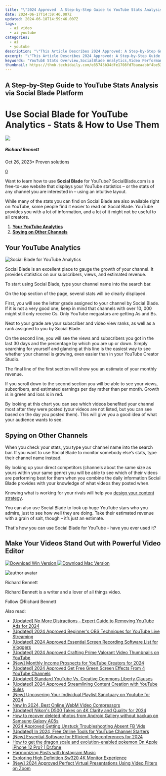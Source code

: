 ```yaml
---
title: "\"2024 Approved  A Step-by-Step Guide to YouTube Stats Analysis via Social Blade Platform\""
date: 2024-06-17T14:59:46.007Z
updated: 2024-06-18T14:59:46.007Z
tags:
  - ai video
  - ai youtube
categories:
  - ai
  - youtube
description: "\"This Article Describes 2024 Approved: A Step-by-Step Guide to YouTube Stats Analysis via Social Blade Platform\""
excerpt: "\"This Article Describes 2024 Approved: A Step-by-Step Guide to YouTube Stats Analysis via Social Blade Platform\""
keywords: "YouTubE Stats Overview,SocialBlade Analytics,Video Performance Metrics,YouTube Engagement Insights,Stat Analysis Guide,Media Traffic Trends,Content Reach Assessment"
thumbnail: https://thmb.techidaily.com/e85743b34dfe1708fd7baeaabbf4be530a9d0acc972c34955c94cad23467f1e0.jpg
---
```


## A Step-by-Step Guide to YouTube Stats Analysis via Social Blade Platform

# Use Social Blade for YouTube Analytics - Stats & How to Use Them

![](https://images.wondershare.com/filmora/article-images/richard-bennett.jpg)

##### Richard Bennett

 Oct 26, 2023• Proven solutions

[0](#commentsBoxSeoTemplate)

Want to learn how to use **Social Blade** for YouTube? SocialBlade.com is a free-to-use website that displays your YouTube statistics – or the stats of any channel you are interested in – using an intuitive layout.

While many of the stats you can find on Social Blade are also available right on YouTube, some people find it easier to read on Social Blade. YouTube provides you with a lot of information, and a lot of it might not be useful to all creators.

1. [**Your YouTube Analytics**](#yourstats)
2. [**Spying on Other Channels**](#spy)

## Your YouTube Analytics

![Social Blade for YouTube Analytics](https://images.wondershare.com/filmora/article-images/social-blade-youtube-analytics.jpg)

Social Blade is an excellent place to gauge the growth of your channel. It provides statistics on our subscribers, views, and estimated revenue.

To start using Social Blade, type your channel name into the search bar.

On the top section of the page, several stats will be clearly displayed.

First, you will see the letter grade assigned to your channel by Social Blade. If it is not a very good one, keep in mind that channels with over 10, 000 might still only receive Cs. Only YouTube megastars are getting As and Bs.

Next to your grade are your subscriber and video view ranks, as well as a rank assigned to you by Social Blade.

On the second line, you will see the views and subscribers you got in the last 30 days and the percentage by which you are up or down. Simply searching for yourself and glancing at this line is the easiest way to see whether your channel is growing, even easier than in your YouTube Creator Studio.

The final line of the first section will show you an estimate of your monthly revenue.

If you scroll down to the second section you will be able to see your views, subscribers, and estimated earnings per day rather than per month. Growth is in green and loss is in red.

By looking at this chart you can see which videos benefited your channel most after they were posted (your videos are not listed, but you can see based on the day you posted them). This will give you a good idea of what your audience wants to see.

## Spying on Other Channels

When you check your stats, you type your channel name into the search bar. If you want to use Social Blade to monitor somebody else’s stats, type their channel name instead.

By looking up your direct competitors (channels about the same size as yours within your same genre) you will be able to see which of their videos are performing best for them when you combine the daily information Social Blade provides with your knowledge of what videos they posted when.

Knowing what is working for your rivals will help you [design your content strategy](https://tools.techidaily.com/wondershare/filmora/download/).

You can also use Social Blade to look up huge YouTube stars who you admire, just to see how well they are doing. Take their estimated revenue with a grain of salt, though – it’s just an estimate.

 That's how you can use Social Blade for YouTube - have you ever used it?

## Make Your Videos Stand Out with Powerful Video Editor

[![Download Win Version](https://images.wondershare.com/filmora/guide/download-btn-win.jpg) ](https://tools.techidaily.com/wondershare/filmora/download/) [![Download Mac Version](https://images.wondershare.com/filmora/guide/download-btn-mac.jpg) ](https://tools.techidaily.com/wondershare/filmora/download/)

![author avatar](https://images.wondershare.com/filmora/article-images/richard-bennett.jpg)

Richard Bennett

Richard Bennett is a writer and a lover of all things video.

Follow @Richard Bennett


<ins class="adsbygoogle"
     style="display:block"
     data-ad-format="autorelaxed"
     data-ad-client="ca-pub-7571918770474297"
     data-ad-slot="1223367746"></ins>



<ins class="adsbygoogle"
     style="display:block"
     data-ad-client="ca-pub-7571918770474297"
     data-ad-slot="8358498916"
     data-ad-format="auto"
     data-full-width-responsive="true"></ins>

<span class="atpl-alsoreadstyle">Also read:</span>
<div><ul>
<li><a href="https://youtube-web.techidaily.com/ed-no-more-distractions-expert-guide-to-removing-youtube-ads-for-2024/"><u>[Updated] No More Distractions - Expert Guide to Removing YouTube Ads for 2024</u></a></li>
<li><a href="https://youtube-web.techidaily.com/ed-2024-approved-beginners-obs-techniques-for-youtube-live-streaming/"><u>[Updated] 2024 Approved  Beginner's OBS Techniques for YouTube Live Streaming</u></a></li>
<li><a href="https://youtube-web.techidaily.com/ed-2024-approved-essential-screen-recording-software-list-for-vloggers/"><u>[Updated] 2024 Approved  Essential Screen Recording Software List for Vloggers</u></a></li>
<li><a href="https://youtube-web.techidaily.com/ed-2024-approved-crafting-prime-valorant-video-thumbnails-on-youtube/"><u>[Updated] 2024 Approved  Crafting Prime Valorant Video Thumbnails on YouTube</u></a></li>
<li><a href="https://youtube-web.techidaily.com/onthly-income-prospects-for-youtube-creators-for-2024/"><u>[New] Monthly Income Prospects for YouTube Creators for 2024</u></a></li>
<li><a href="https://youtube-web.techidaily.com/ed-2024-approved-get-free-green-screen-effects-from-4-youtube-channels/"><u>[Updated] 2024 Approved  Get Free Green Screen Effects From 4 YouTube Channels</u></a></li>
<li><a href="https://youtube-web.techidaily.com/ed-standard-youtube-vs-creative-commons-liberty-clauses/"><u>[Updated] Standard YouTube Vs. Creative Commons Liberty Clauses</u></a></li>
<li><a href="https://youtube-web.techidaily.com/ed-2024-approved-streamlining-content-creation-with-youtube-rules/"><u>[Updated] 2024 Approved  Streamlining Content Creation with YouTube Rules</u></a></li>
<li><a href="https://youtube-web.techidaily.com/ncovering-your-individual-playlist-sanctuary-on-youtube-for-2024/"><u>[New] Uncovering Your Individual Playlist Sanctuary on Youtube for 2024</u></a></li>
<li><a href="https://smart-video-editing.techidaily.com/new-in-2024-best-online-webm-video-compressors/"><u>New In 2024, Best Online WebM Video Compressors</u></a></li>
<li><a href="https://vp-tips.techidaily.com/updated-nikons-d500-takes-on-4k-clarity-and-quality-for-2024/"><u>[Updated] Nikon's D500 Takes on 4K Clarity and Quality for 2024</u></a></li>
<li><a href="https://blog-min.techidaily.com/how-to-recover-deleted-photos-from-android-gallery-without-backup-on-samsung-galaxy-a05s-by-stellar-photo-recovery-android-mobile-photo-recover/"><u>How to recover deleted photos from Android Gallery without backup on Samsung Galaxy A05s</u></a></li>
<li><a href="https://facebook-video-recording.techidaily.com/2024-approved-getting-unstuck-troubleshooting-absent-fb-vids/"><u>2024 Approved  Getting Unstuck  Troubleshooting Absent FB Vids</u></a></li>
<li><a href="https://eaxpv-info.techidaily.com/updated-in-2024-free-online-tools-for-youtube-channel-starters/"><u>[Updated] In 2024, Free Online Tools for YouTube Channel Starters</u></a></li>
<li><a href="https://screen-video-capture.techidaily.com/new-essential-software-for-efficient-teleconferences-for-2024/"><u>[New] Essential Software for Efficient Teleconferences for 2024</u></a></li>
<li><a href="https://ios-pokemon-go.techidaily.com/how-to-get-the-dragon-scale-and-evolution-enabled-pokemon-on-apple-iphone-12-pro-drfone-by-drfone-virtual-ios/"><u>How to get the dragon scale and evolution-enabled pokemon On Apple iPhone 12 Pro? | Dr.fone</u></a></li>
<li><a href="https://instagram-video-files.techidaily.com/harmonizing-posts-with-instagram-music/"><u>Harmonizing Posts with Instagram Music</u></a></li>
<li><a href="https://extra-resources.techidaily.com/exploring-high-definition-sw320-4k-monitor-experience/"><u>Exploring High Definition  Sw320 4K Monitor Experience</u></a></li>
<li><a href="https://vp-tips.techidaily.com/new-2024-approved-perfect-virtual-presentations-using-video-filters-on-zoom/"><u>[New] 2024 Approved  Perfect Virtual Presentations  Using Video Filters on Zoom</u></a></li>
</ul></div>
